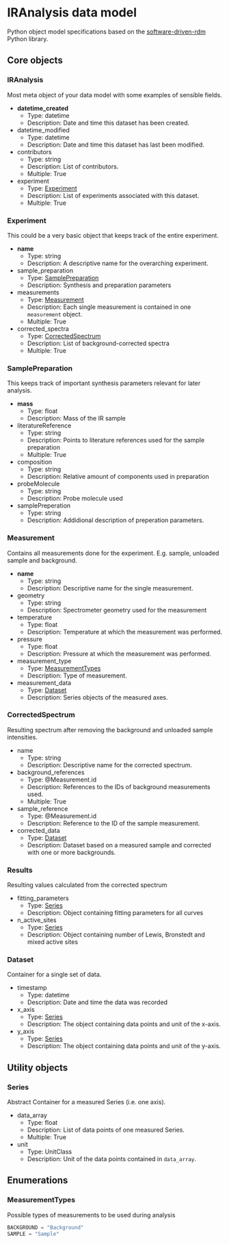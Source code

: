 # IRAnalysis data model

Python object model specifications based on the [software-driven-rdm](https://github.com/JR-1991/software-driven-rdm) Python library.


## Core objects


### IRAnalysis

Most meta object of your data model with some examples of sensible fields.

- __datetime_created__
  - Type: datetime
  - Description: Date and time this dataset has been created.
- datetime_modified
  - Type: datetime
  - Description: Date and time this dataset has last been modified.
- contributors
  - Type: string
  - Description: List of contributors.
  - Multiple: True
- experiment
  - Type: [Experiment](#experiment)
  - Description: List of experiments associated with this dataset.
  - Multiple: True

### Experiment

This could be a very basic object that keeps track of the entire experiment.

- __name__
  - Type: string
  - Description: A descriptive name for the overarching experiment.
- sample_preparation
  - Type: [SamplePreparation](#samplepreparation)
  - Description: Synthesis and preparation parameters
- measurements
  - Type: [Measurement](#measurement)
  - Description: Each single measurement is contained in one `measurement` object.
  - Multiple: True
- corrected_spectra
  - Type: [CorrectedSpectrum](#correctedspectrum)
  - Description: List of background-corrected spectra
  - Multiple: True



### SamplePreparation

This keeps track of important synthesis parameters relevant for later analysis.

- __mass__
  - Type: float
  - Description: Mass of the IR sample
- literatureReference
  - Type: string
  - Description: Points to literature references used for the sample preparation
  - Multiple: True
- composition
  - Type: string
  - Description: Relative amount of components used in preparation
- probeMolecule
  - Type: string
  - Description: Probe molecule used
- samplePreperation
  - Type: string
  - Description: Addidional description of preperation parameters.

### Measurement

Contains all measurements done for the experiment. E.g. sample, unloaded sample and background.

- __name__
  - Type: string
  - Description: Descriptive name for the single measurement.
- geometry
  - Type: string
  - Description: Spectrometer geometry used for the measurement
- temperature
  - Type: float
  - Description: Temperature at which the measurement was performed.
- pressure
  - Type: float
  - Description: Pressure at which the measurement was performed.
- measurement_type
  - Type: [MeasurementTypes](#measurementtypes)
  - Description: Type of measurement.
- measurement_data
  - Type: [Dataset](#dataset)
  - Description: Series objects of the measured axes.


### CorrectedSpectrum

Resulting spectrum after removing the background and unloaded sample intensities.

- name
  - Type: string
  - Description: Descriptive name for the corrected spectrum.
- background_references
  - Type: @Measurement.id
  - Description: References to the IDs of background measurements used.
  - Multiple: True
- sample_reference
  - Type: @Measurement.id
  - Description: Reference to the ID of the sample measurement.
- corrected_data
  - Type: [Dataset](#dataset)
  - Description: Dataset based on a measured sample and corrected with one or more backgrounds.


### Results

Resulting values calculated from the corrected spectrum

- fitting_parameters
  - Type: [Series](#series)
  - Description: Object containing fitting parameters for all curves
- n_active_sites
  - Type: [Series](#series)
  - Description: Object containing number of Lewis, Bronstedt and mixed active sites


### Dataset

Container for a single set of data.

- timestamp
  - Type: datetime
  - Description: Date and time the data was recorded
- x_axis
  - Type: [Series](#series)
  - Description: The object containing data points and unit of the x-axis.
- y_axis
  - Type: [Series](#series)
  - Description: The object containing data points and unit of the y-axis.


## Utility objects


### Series

Abstract Container for a measured Series (i.e. one axis).

- data_array
  - Type: float
  - Description: List of data points of one measured Series.
  - Multiple: True
- unit
  - Type: UnitClass
  - Description: Unit of the data points contained in `data_array`.


## Enumerations


### MeasurementTypes

Possible types of measurements to be used during analysis

```python
BACKGROUND = "Background"
SAMPLE = "Sample"
```
